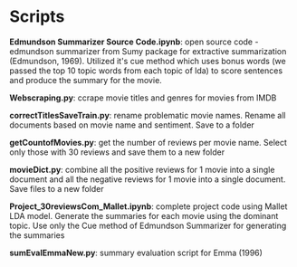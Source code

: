 # Scripts

**Edmundson Summarizer Source Code.ipynb**: open source code - edmundson summarizer from Sumy package for extractive summarization (Edmundson, 1969). Utilized it's cue method which uses bonus words (we passed the top 10 topic words from each topic of lda) to score sentences and produce the summary for the movie.

**Webscraping.py**: ccrape movie titles and genres for movies from IMDB

**correctTitlesSaveTrain.py**: rename problematic movie names. Rename all documents based on movie name and sentiment. Save to a folder

**getCountofMovies.py**: get the number of reviews per movie name. Select only those with 30 reviews and save them to a new folder

**movieDict.py**: combine all the positive reviews for 1 movie into a single document and all the negative reviews for 1 movie into a single document. Save files to a new folder 

**Project_30reviewsCom_Mallet.ipynb**: complete project code using Mallet LDA model. Generate the summaries for each movie using the dominant topic. Use only the Cue method of Edmundson Summarizer for generating the summaries

**sumEvalEmmaNew.py**: summary evaluation script for Emma (1996)
